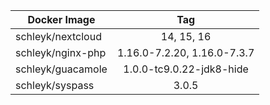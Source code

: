 
| Docker Image        |      Tag                           |
|---------------------|:----------------------------------:|
| schleyk/nextcloud   | 14, 15, 16                         |
| schleyk/nginx-php   | 1.16.0-7.2.20, 1.16.0-7.3.7        |
| schleyk/guacamole   | 1.0.0-tc9.0.22-jdk8-hide      |
| schleyk/syspass     | 3.0.5                                  |
